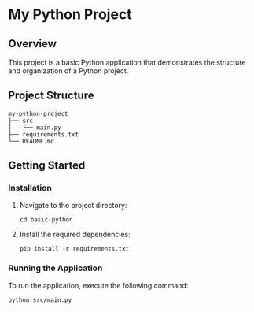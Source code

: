 # My Python Project

## Overview
This project is a basic Python application that demonstrates the structure and organization of a Python project.

## Project Structure
```
my-python-project
├── src
│   └── main.py
├── requirements.txt
└── README.md
```

## Getting Started

### Installation
1. Navigate to the project directory:
   ```
   cd basic-python
   ```
3. Install the required dependencies:
   ```
   pip install -r requirements.txt
   ```

### Running the Application
To run the application, execute the following command:
```
python src/main.py
```

